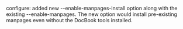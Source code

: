 configure: added new --enable-manpages-install option along with the
existing --enable-manpages. The new option would install pre-existing
manpages even without the DocBook tools installed.
